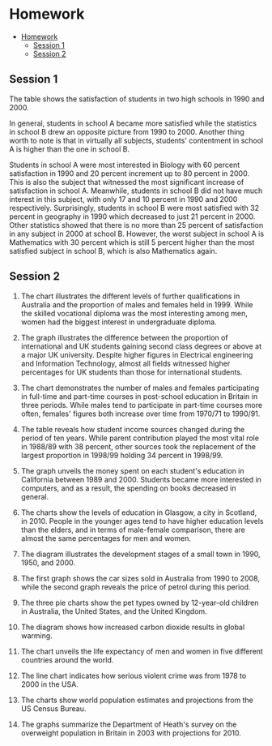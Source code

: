 # Homework

<!--toc:start-->
- [Homework](#homework)
  - [Session 1](#session-1)
  - [Session 2](#session-2)
<!--toc:end-->

## Session 1

The table shows the satisfaction of students in two high schools in 1990 and 2000.

In general, students in school A became more satisfied while the statistics in school B drew an opposite picture from 1990 to 2000. Another thing worth to note is that in virtually all subjects, students' contentment in school A is higher than the one in school B.

Students in school A were most interested in Biology with 60 percent satisfaction in 1990 and 20 percent increment up to 80 percent in 2000. This is also the subject that witnessed the most significant increase of satisfaction in school A. Meanwhile, students in school B did not have much interest in this subject, with only 17 and 10 percent in 1990 and 2000 respectively. Surprisingly, students in school B were most satisfied with 32 percent in geography in 1990 which decreased to just 21 percent in 2000. Other statistics showed that there is no more than 25 percent of satisfaction in any subject in 2000 at school B. However, the worst subject in school A is Mathematics with 30 percent which is still 5 percent higher than the most satisfied subject in school B, which is also Mathematics again. 

## Session 2

1. The chart illustrates the different levels of further qualifications in Australia and the proportion of males and females held in 1999. While the skilled vocational diploma was the most interesting among men, women had the biggest interest in undergraduate diploma. 

2. The graph illustrates the difference between the proportion of international and UK students gaining second class degrees or above at a major UK university. Despite higher figures in Electrical engineering and Information Technology, almost all fields witnessed higher percentages for UK students than those for international students.

3. The chart demonstrates the number of males and females participating in full-time and part-time courses in post-school education in Britain in three periods. While males tend to participate in part-time courses more often, females' figures both increase over time from 1970/71 to 1990/91.  

4. The table reveals how student income sources changed during the period of ten years. While parent contribution played the most vital role in 1988/89 with 38 percent, other sources took the replacement of the largest proportion in 1998/99 holding 34 percent in 1998/99.   

5. The graph unveils the money spent on each student's education in California between 1989 and 2000. Students became more interested in computers, and as a result, the spending on books decreased in general.

6. The charts show the levels of education in Glasgow, a city in Scotland, in 2010. People in the younger ages tend to have higher education levels than the elders, and in terms of male-female comparison, there are almost the same percentages for men and women.

7. The diagram illustrates the development stages of a small town in 1990, 1950, and 2000.

8. The first graph shows the car sizes sold in Australia from 1990 to 2008, while the second graph reveals the price of petrol during this period.

9. The three pie charts show the pet types owned by 12-year-old children in Australia, the United States, and the United Kingdom.

10. The diagram shows how increased carbon dioxide results in global warming.

11. The chart unveils the life expectancy of men and women in five different countries around the world.

12. The line chart indicates how serious violent crime was from 1978 to 2000 in the USA.

13. The charts show world population estimates and projections from the US Census Bureau.

14. The graphs summarize the Department of Heath's survey on the overweight population in Britain in 2003 with projections for 2010.

